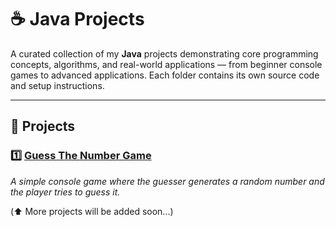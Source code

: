 # ☕ Java Projects

A curated collection of my **Java** projects demonstrating core programming concepts, algorithms, and real-world applications — from beginner console games
to advanced applications. Each folder contains its own source code and
setup instructions.

---

## 📁 Projects

### 1️⃣ [Guess The Number Game](GuessTheNumberGame)
*A simple console game where the guesser generates a random number
and the player tries to guess it.*

(⬆️ More projects will be added soon...)

